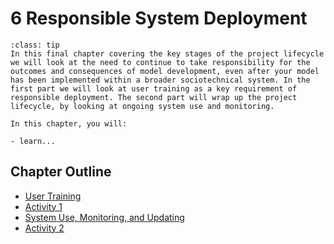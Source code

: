 # 6 Responsible System Deployment

```{admonition} Summary
:class: tip
In this final chapter covering the key stages of the project lifecycle we will look at the need to continue to take responsibility for the outcomes and consequences of model development, even after your model has been implemented within a broader sociotechnical system. In the first part we will look at user training as a key requirement of responsible deployment. The second part will wrap up the project lifecycle, by looking at ongoing system use and monitoring. 
```

```{admonition} Learning Objectives
In this chapter, you will:

- learn...
```

## Chapter Outline

- [User Training](user_training.md)
- [Activity 1](activity1.md)
- [System Use, Monitoring, and Updating](system_use.md)
- [Activity 2](activity2.md)